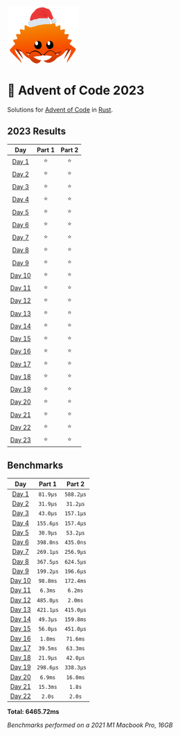 <img src="./.assets/christmas_ferris.png" width="164">

# 🎄 Advent of Code 2023

Solutions for [Advent of Code](https://adventofcode.com/) in [Rust](https://www.rust-lang.org/).

<!--- advent_readme_stars table --->
## 2023 Results

| Day | Part 1 | Part 2 |
| :---: | :---: | :---: |
| [Day 1](https://adventofcode.com/2023/day/1) | ⭐ | ⭐ |
| [Day 2](https://adventofcode.com/2023/day/2) | ⭐ | ⭐ |
| [Day 3](https://adventofcode.com/2023/day/3) | ⭐ | ⭐ |
| [Day 4](https://adventofcode.com/2023/day/4) | ⭐ | ⭐ |
| [Day 5](https://adventofcode.com/2023/day/5) | ⭐ | ⭐ |
| [Day 6](https://adventofcode.com/2023/day/6) | ⭐ | ⭐ |
| [Day 7](https://adventofcode.com/2023/day/7) | ⭐ | ⭐ |
| [Day 8](https://adventofcode.com/2023/day/8) | ⭐ | ⭐ |
| [Day 9](https://adventofcode.com/2023/day/9) | ⭐ | ⭐ |
| [Day 10](https://adventofcode.com/2023/day/10) | ⭐ | ⭐ |
| [Day 11](https://adventofcode.com/2023/day/11) | ⭐ | ⭐ |
| [Day 12](https://adventofcode.com/2023/day/12) | ⭐ | ⭐ |
| [Day 13](https://adventofcode.com/2023/day/13) | ⭐ | ⭐ |
| [Day 14](https://adventofcode.com/2023/day/14) | ⭐ | ⭐ |
| [Day 15](https://adventofcode.com/2023/day/15) | ⭐ | ⭐ |
| [Day 16](https://adventofcode.com/2023/day/16) | ⭐ | ⭐ |
| [Day 17](https://adventofcode.com/2023/day/17) | ⭐ | ⭐ |
| [Day 18](https://adventofcode.com/2023/day/18) | ⭐ | ⭐ |
| [Day 19](https://adventofcode.com/2023/day/19) | ⭐ | ⭐ |
| [Day 20](https://adventofcode.com/2023/day/20) | ⭐ | ⭐ |
| [Day 21](https://adventofcode.com/2023/day/21) | ⭐ | ⭐ |
| [Day 22](https://adventofcode.com/2023/day/22) | ⭐ | ⭐ |
| [Day 23](https://adventofcode.com/2023/day/23) | ⭐ | ⭐ |
<!--- advent_readme_stars table --->

<!--- benchmarking table --->
## Benchmarks

| Day | Part 1 | Part 2 |
| :---: | :---: | :---:  |
| [Day 1](./src/bin/01.rs) | `81.9µs` | `588.2µs` |
| [Day 2](./src/bin/02.rs) | `31.9µs` | `31.2µs` |
| [Day 3](./src/bin/03.rs) | `43.0µs` | `157.1µs` |
| [Day 4](./src/bin/04.rs) | `155.6µs` | `157.4µs` |
| [Day 5](./src/bin/05.rs) | `30.9µs` | `53.2µs` |
| [Day 6](./src/bin/06.rs) | `398.0ns` | `435.0ns` |
| [Day 7](./src/bin/07.rs) | `269.1µs` | `256.9µs` |
| [Day 8](./src/bin/08.rs) | `367.5µs` | `624.5µs` |
| [Day 9](./src/bin/09.rs) | `199.2µs` | `196.6µs` |
| [Day 10](./src/bin/10.rs) | `98.8ms` | `172.4ms` |
| [Day 11](./src/bin/11.rs) | `6.3ms` | `6.2ms` |
| [Day 12](./src/bin/12.rs) | `485.0µs` | `2.0ms` |
| [Day 13](./src/bin/13.rs) | `421.1µs` | `415.0µs` |
| [Day 14](./src/bin/14.rs) | `49.3µs` | `159.8ms` |
| [Day 15](./src/bin/15.rs) | `56.0µs` | `451.0µs` |
| [Day 16](./src/bin/16.rs) | `1.8ms` | `71.6ms` |
| [Day 17](./src/bin/17.rs) | `39.5ms` | `63.3ms` |
| [Day 18](./src/bin/18.rs) | `21.9µs` | `42.0µs` |
| [Day 19](./src/bin/19.rs) | `298.6µs` | `338.3µs` |
| [Day 20](./src/bin/20.rs) | `6.9ms` | `16.0ms` |
| [Day 21](./src/bin/21.rs) | `15.3ms` | `1.8s` |
| [Day 22](./src/bin/22.rs) | `2.0s` | `2.0s` |

**Total: 6465.72ms**
<!--- benchmarking table --->
*Benchmarks performed on a 2021 M1 Macbook Pro, 16GB*
